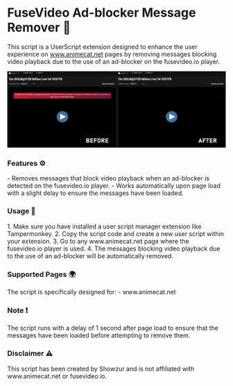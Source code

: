 <h1>FuseVideo Ad-blocker Message Remover 📁</h1>

This script is a UserScript extension designed to enhance the user experience on www.animecat.net pages by removing messages blocking video playback due to the use of an ad-blocker on the fusevideo.io player.

<img src="src/preview.png">

<h3>Features ⚙</h3>
- Removes messages that block video playback when an ad-blocker is detected on the fusevideo.io player.
- Works automatically upon page load with a slight delay to ensure the messages have been loaded.


<h3>Usage 🚀</h3>
1. Make sure you have installed a user script manager extension like Tampermonkey.
2. Copy the script code and create a new user script within your extension.
3. Go to any www.animecat.net page where the fusevideo.io player is used.
4. The messages blocking video playback due to the use of an ad-blocker will be automatically removed.

<h3>Supported Pages 🌍</h3>
The script is specifically designed for:
- www.animecat.net

<h3>Note ❗</h3>
The script runs with a delay of 1 second after page load to ensure that the messages have been loaded before attempting to remove them.

<h3>Disclaimer ⚠</h3>
This script has been created by Showzur and is not affiliated with www.animecat.net or fusevideo.io.
